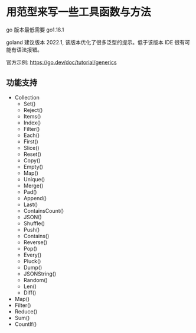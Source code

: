 # 用范型来写一些工具函数与方法

go 版本最低需要 go1.18.1

goland 建议版本 2022.1, 该版本优化了很多泛型的提示。低于该版本 IDE 很有可能有语法报错。

官方示例: https://go.dev/doc/tutorial/generics

## 功能支持

- Collection
    - Set()
    - Reject()
    - Items()
    - Index()
    - Filter()
    - Each()
    - First()
    - Slice()
    - Reset()
    - Copy()
    - Empty()
    - Map()
    - Unique()
    - Merge()
    - Pad()
    - Append()
    - Last()
    - ContainsCount()
    - JSON()
    - Shuffle()
    - Push()
    - Contains()
    - Reverse()
    - Pop()
    - Every()
    - Pluck()
    - Dump()
    - JSONString()
    - Random()
    - Len()
    - Diff()
- Map()
- Filter()
- Reduce()
- Sum()
- CountIf()